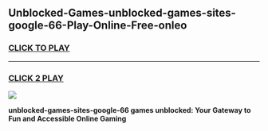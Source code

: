 
## Unblocked-Games-unblocked-games-sites-google-66-Play-Online-Free-onleo
<h3>
<a href="https://premium76.site?title=unblocked-games-sites-google-66&ref=26A">CLICK TO PLAY</a></h3>
<hr>

<h3>
<a href="https://premium76.site?title=unblocked-games-sites-google-66&ref=26A">CLICK 2 PLAY</a>
  
</h3>

<a href="https://premium76.site?title=unblocked-games-sites-google-66&ref=26A"><img src="https://clearcache.store/games.png"></a>


**unblocked-games-sites-google-66 games unblocked: Your Gateway to Fun and Accessible Online Gaming**
